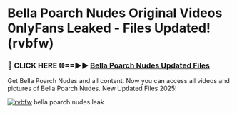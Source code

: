 # Bella Poarch Nudes Original Videos 0nlyFans Leaked - Files Updated! (rvbfw)

<h3>🔴 CLICK HERE 🌐==►► <a href="https://tinyurl.com/yc6ubb5a" rel="nofollow">Bella Poarch Nudes Updated Files</a></h3>

Get Bella Poarch Nudes and all content. Now you can access all videos and pictures of Bella Poarch Nudes. New Updated Files 2025!

[![rvbfw](https://i.imgur.com/7eu0CRL.gif)](https://tinyurl.com/yc6ubb5a)
bella poarch nudes leak